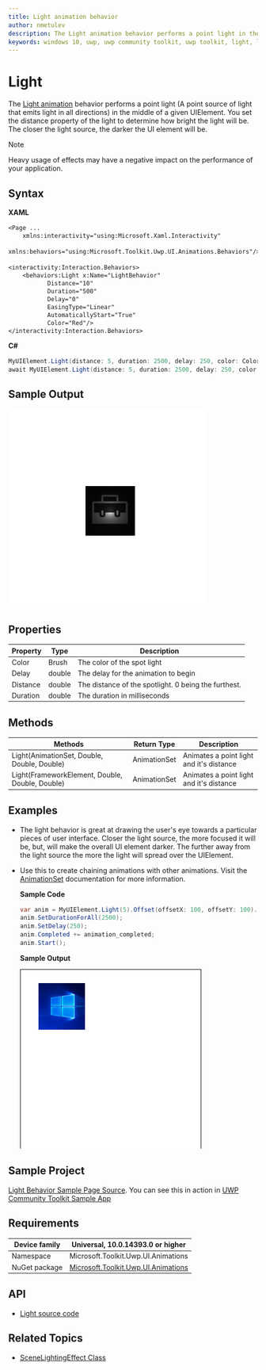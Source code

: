 ```yaml
---
title: Light animation behavior
author: nmetulev
description: The Light animation behavior performs a point light in the middle of a given UIElement. 
keywords: windows 10, uwp, uwp community toolkit, uwp toolkit, light, light animation
---
```


# Light

The [Light animation](https://docs.microsoft.com/dotnet/api/microsoft.toolkit.uwp.ui.animations.animationextensions#Microsoft_Toolkit_Uwp_UI_Animations_AnimationExtensions_Light_) behavior performs a point light (A point source of light that emits light in all directions) in the middle of a given UIElement. You set the distance property of the light to determine how bright the light will be. The closer the light source, the darker the UI element will be. 

> [!NOTE]
Heavy usage of effects may have a negative impact on the performance of your application. 

## Syntax

**XAML**

```xaml
<Page ...
    xmlns:interactivity="using:Microsoft.Xaml.Interactivity"  
    xmlns:behaviors="using:Microsoft.Toolkit.Uwp.UI.Animations.Behaviors"/>

<interactivity:Interaction.Behaviors>
    <behaviors:Light x:Name="LightBehavior" 
           Distance="10" 
           Duration="500" 
           Delay="0"
           EasingType="Linear"
           AutomaticallyStart="True"
           Color="Red"/>
</interactivity:Interaction.Behaviors>
```

**C#**

```csharp
MyUIElement.Light(distance: 5, duration: 2500, delay: 250, color: Colors.Red).Start();
await MyUIElement.Light(distance: 5, duration: 2500, delay: 250, color: Colors.Red).StartAsync(); //Light animation can be awaited
```

## Sample Output

![Light Behavior animation](../resources/images/Animations/Light/Sample-Output.gif)

## Properties

| Property | Type | Description |
| -- | -- | -- |
| Color | Brush | The color of the spot light |
| Delay | double | The delay for the animation to begin |
| Distance | double | The distance of the spotlight. 0 being the furthest. |
| Duration | double | The duration in milliseconds |

## Methods

| Methods | Return Type | Description |
| -- | -- | -- |
| Light(AnimationSet, Double, Double, Double) | AnimationSet | Animates a point light and it's distance |
| Light(FrameworkElement, Double, Double, Double) | AnimationSet | Animates a point light and it's distance |

## Examples

- The light behavior is great at drawing the user's eye towards a particular pieces of user interface. Closer the light source, the more focused it will be, but, will make the overall UI element darker. The further away from the light source the more the light will spread over the UIElement.
- Use this to create chaining animations with other animations. Visit the [AnimationSet](AnimationSet.md) documentation for more information.

    **Sample Code**
    
    ```csharp
    var anim = MyUIElement.Light(5).Offset(offsetX: 100, offsetY: 100).Saturation(0.5).Scale(scaleX: 2, scaleY: 2);
    anim.SetDurationForAll(2500);
    anim.SetDelay(250);
    anim.Completed += animation_completed;
    anim.Start();
    ```

    **Sample Output**

    ![Use Case 1 Output](../resources/images/Animations/Chaining-Animations-Light-Offset-Saturation-Scale.gif)

## Sample Project

[Light Behavior Sample Page Source](https://github.com/Microsoft/UWPCommunityToolkit/tree/master/Microsoft.Toolkit.Uwp.SampleApp/SamplePages/Light). You can see this in action in [UWP Community Toolkit Sample App](https://www.microsoft.com/store/apps/9NBLGGH4TLCQ)

## Requirements

| Device family | Universal, 10.0.14393.0 or higher   |
| ---------------------------------------------------------------- | ----------------------------------- |
| Namespace                                                        | Microsoft.Toolkit.Uwp.UI.Animations |
| NuGet package | [Microsoft.Toolkit.Uwp.UI.Animations](https://www.nuget.org/packages/Microsoft.Toolkit.Uwp.UI.Animations/) |

## API

* [Light source code](https://github.com/Microsoft/UWPCommunityToolkit/blob/master/Microsoft.Toolkit.Uwp.UI.Animations/Behaviors/Light.cs)

## Related Topics

- [SceneLightingEffect Class](https://docs.microsoft.com/uwp/api/Windows.UI.Composition.Effects.SceneLightingEffect)
